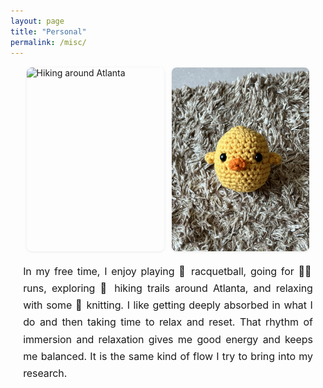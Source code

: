 ```yaml
---
layout: page
title: "Personal"
permalink: /misc/
---
```


<style>
.personal-section {
  max-width: 760px;
  margin: 1rem auto 2rem;
  padding: 0;
}

.personal-section h1 {
  font-size: 2rem;
  font-weight: 800;
  color: #111;
  margin: 0 0 1rem;
  line-height: 1.3;
  letter-spacing: 0.2px;
}

/* 이미지 그룹 (2장) */
.personal-gallery {
  display: flex;
  flex-wrap: wrap;
  justify-content: center;
  gap: 0.8rem;
  margin-bottom: 1.2rem;
}

.personal-gallery img {
  width: 32%;
  min-width: 220px;
  border-radius: 8px;
  object-fit: cover;
  box-shadow: 0 1px 4px rgba(0, 0, 0, 0.08);
  transition: transform 0.25s ease;
}

.personal-gallery img:hover {
  transform: scale(1.02);
}
/* 본문 */
.personal-section p {
  font-family: "Inter","Helvetica Neue",Arial,sans-serif;
  font-size: 1rem;
  line-height: 1.7;
  letter-spacing: -0.1px;
  color: var(--text);
  text-align: justify;
  margin: .4rem 0 1rem;
  -webkit-font-smoothing: antialiased;
  -moz-osx-font-smoothing: grayscale;
  text-rendering: optimizeLegibility;
}

/* 이모지 정렬 */
.personal-section p .emoji {
  vertical-align: -0.1em;
  margin: 0 .08em;
}

/* 모바일: 세로 배치 */
/* 모바일 보완 */
@media (max-width: 768px) {
  .personal-section {
    max-width: 100% !important;   /* 760px 고정 상한 해제 */
    padding: 0 12px;               /* 좌우 여백만 살짝 */
    box-sizing: border-box;
  }
  .personal-gallery {
    flex-direction: column;
    align-items: center;
    gap: 0.75rem;
  }
  .personal-gallery img {
    width: 100% !important;        /* 퍼센트/픽셀 혼용 이슈 방지 */
    max-width: 360px;              /* 너무 커 보이지 않게 상한만 */
  }
  .personal-section p {
    text-align: left;
  }
}

/* 태블릿 단계(옵션): 살짝 여유 */
@media (min-width: 769px) and (max-width: 1024px) {
  .personal-section { max-width: 92%; }
  .personal-gallery img { width: 44%; }
}
</style>

<section class="personal-section">

  <!-- 이미지 3장 -->
  <div class="personal-gallery">
    <img src="/images/personal_hiking.jpg" alt="Hiking around Atlanta">
    <img src="/images/personal_knitting.jpg" alt="Knitting at home">
  </div>

  <p>
    In my free time, I enjoy playing 🎾 racquetball, going for 🏃‍♀️ runs, exploring 🥾 hiking trails around Atlanta,
    and relaxing with some 🧶 knitting. I like getting deeply absorbed in what I do and then taking time to relax and reset.
    That rhythm of immersion and relaxation gives me good energy and keeps me balanced.
    It is the same kind of flow I try to bring into my research.
  </p>
</section>

